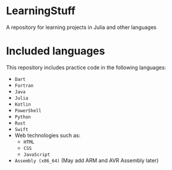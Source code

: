 # LearningStuff
A repository for learning projects in Julia and other languages

# Included languages
This repository includes practice code in the following languages:
- `Dart`
- `Fortran`
- `Java`
- `Julia`
- `Kotlin`
- `PowerShell`
- `Python`
- `Rust`
- `Swift`
- Web technologies such as:
  - `HTML`
  - `CSS`
  - `JavaScript`
- `Assembly (x86_64)` (May add ARM and AVR Assembly later)
